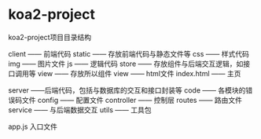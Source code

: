 # koa2-project

koa2-project项目目录结构

client  —— 前端代码
    static    —— 存放前端代码与静态文件等
        css    —— 样式代码
        img    —— 图片文件
        js     —— 逻辑代码
            store    —— 存放组件与后端交互逻辑，如接口调用等
            view     —— 存放所以组件
    view      —— html文件
        index.html    —— 主页
        
server    ——后端代码，包括与数据库的交互和接口封装等
    code    —— 各模块的错误码文件
    config  —— 配置文件
    controller    —— 控制层
    routes    —— 路由文件
    service   —— 与后端数据交互
    utils    —— 工具包
    
app.js 入口文件
